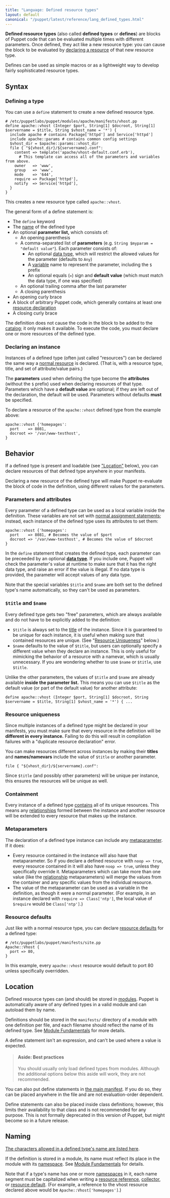 ```yaml
---
title: "Language: Defined resource types"
layout: default
canonical: "/puppet/latest/reference/lang_defined_types.html"
---
```


[literal_types]: ./lang_data_type.html
[sitedotpp]: ./dirs_manifest.html
[namespaces]: ./lang_namespaces.html
[collector]: ./lang_collectors.html
[resource]: ./lang_resources.html
[naming]: ./lang_reserved.html#classes-and-defined-types
[resource_namevar]: ./lang_resources.html#namenamevar
[relationships]: ./lang_relationships.html
[resource_title]: ./lang_resources.html#title
[metaparameters]: ./lang_resources.html#metaparameters
[modules]: ./modules_fundamentals.html
[resource_defaults]: ./lang_defaults.html
[classes]: ./lang_classes.html
[variable_assignment]: ./lang_variables.html#assignment
[variable]: ./lang_variables.html
[references_namespaced]: ./lang_data_resource_reference.html
[attributes]: ./lang_resources.html#attributes
[title]: ./lang_resources.html#title
[contains]: ./lang_containment.html
[catalog]: ./lang_summary.html#compilation-and-catalogs

**Defined resource types** (also called **defined types** or **defines**) are blocks of Puppet code that can be evaluated multiple times with different parameters. Once defined, they act like a new resource type: you can cause the block to be evaluated by [declaring a resource][resource] of that new resource type.

Defines can be used as simple macros or as a lightweight way to develop fairly sophisticated resource types.

## Syntax


### Defining a type

You can use a `define` statement to create a new defined resource type.

``` puppet
# /etc/puppetlabs/puppet/modules/apache/manifests/vhost.pp
define apache::vhost (Integer $port, String[1] $docroot, String[1] $servername = $title, String $vhost_name = '*') {
  include apache # contains Package['httpd'] and Service['httpd']
  include apache::params # contains common config settings
  $vhost_dir = $apache::params::vhost_dir
  file { "${vhost_dir}/${servername}.conf":
    content => template('apache/vhost-default.conf.erb'),
      # This template can access all of the parameters and variables from above.
    owner   => 'www',
    group   => 'www',
    mode    => '644',
    require => Package['httpd'],
    notify  => Service['httpd'],
  }
}
```

This creates a new resource type called `apache::vhost`.

The general form of a define statement is:

* The `define` keyword
* The [name][naming] of the defined type
* An optional **parameter list,** which consists of:
    * An opening parenthesis
    * A comma-separated list of **parameters** (e.g. `String $myparam = "default value"`). Each parameter consists of:
        * An optional [data type][literal_types], which will restrict the allowed values for the parameter (defaults to `Any`)
        * A [variable][] name to represent the parameter, including the `$` prefix
        * An optional equals (`=`) sign and **default value** (which must match the data type, if one was specified)
    * An optional trailing comma after the last parameter
    * A closing parenthesis
* An opening curly brace
* A block of arbitrary Puppet code, which generally contains at least one [resource declaration][resource]
* A closing curly brace

The definition does not cause the code in the block to be added to the [catalog][]; it only makes it available. To execute the code, you must declare one or more resources of the defined type.

### Declaring an instance

Instances of a defined type (often just called "resources") can be declared the same way a [normal resource][resource] is declared. (That is, with a resource type, title, and set of attribute/value pairs.)

The **parameters** used when defining the type become the **attributes** (without the `$` prefix) used when declaring resources of that type. Parameters which have a **default value** are optional; if they are left out of the declaration, the default will be used. Parameters without defaults **must** be specified.

To declare a resource of the `apache::vhost` defined type from the example above:

``` puppet
apache::vhost {'homepages':
  port    => 8081,
  docroot => '/var/www-testhost',
}
```

## Behavior


If a defined type is present and loadable (see ["Location"](#location) below), you can declare resources of that defined type anywhere in your manifests.

Declaring a new resource of the defined type will make Puppet re-evaluate the block of code in the definition, using different values for the parameters.

### Parameters and attributes

Every parameter of a defined type can be used as a local variable inside the definition. These variables are not set with [normal assignment statements][variable_assignment]; instead, each instance of the defined type uses its attributes to set them:

``` puppet
apache::vhost {'homepages':
  port    => 8081, # Becomes the value of $port
  docroot => '/var/www-testhost', # Becomes the value of $docroot
}
```

In the `define` statement that creates the defined type, each parameter can be preceeded by an optional [**data type**][literal_types]. If you include one, Puppet will check the parameter's value at runtime to make sure that it has the right data type, and raise an error if the value is illegal. If no data type is provided, the parameter will accept values of any data type.

Note that the special variables `$title` and `$name` are both set to the defined type's name automatically, so they can't be used as parameters.

### `$title` and `$name`

Every defined type gets two "free" parameters, which are always available and do not have to be explicitly added to the definition:

* `$title` is always set to the [title][] of the instance. Since it is guaranteed to be unique for each instance, it is useful when making sure that contained resources are unique. (See "[Resource Uniqueness](#resource-uniqueness)" below.)
* `$name` defaults to the value of `$title`, but users can optionally specify a different value when they declare an instance. This is only useful for mimicking the behavior of a resource with a namevar, which is usually unnecessary. If you are wondering whether to use `$name` or `$title`, use `$title`.

Unlike the other parameters, the values of `$title` and `$name` are already available **inside the parameter list.** This means you can use `$title` as the default value (or part of the default value) for another attribute:

``` puppet
define apache::vhost (Integer $port, String[1] $docroot, String $servername = $title, String[1] $vhost_name = '*') { ...
```

### Resource uniqueness

Since multiple instances of a defined type might be declared in your manifests, you must make sure that every resource in the definition will be **different in every instance.** Failing to do this will result in compilation failures with a "duplicate resource declaration" error.

You can make resources different across instances by making their **titles** and **names/namevars** include the value of `$title` or another parameter.

``` puppet
file { "${vhost_dir}/${servername}.conf":
```

Since `$title` (and possibly other parameters) will be unique per instance, this ensures the resources will be unique as well.

### Containment

Every instance of a defined type [contains][] all of its unique resources. This means any [relationships][] formed between the instance and another resource will be extended to every resource that makes up the instance.

### Metaparameters

The declaration of a defined type instance can include any [metaparameter][metaparameters]. If it does:

* Every resource contained in the instance will also have that metaparameter. So if you declare a defined resource with `noop => true`, every resource contained in it will also have `noop => true`, unless they specifically override it. Metaparameters which can take more than one value (like the [relationship][relationships] metaparameters) will merge the values from the container and any specific values from the individual resource.
* The value of the metaparameter can be used as a variable in the definition, as though it were a normal parameter. (For example, in an instance declared with `require => Class['ntp']`, the local value of `$require` would be `Class['ntp']`.)

### Resource defaults

Just like with a normal resource type, you can declare [resource defaults][resource_defaults] for a defined type:

``` puppet
# /etc/puppetlabs/puppet/manifests/site.pp
Apache::Vhost {
  port => 80,
}
```

In this example, every `apache::vhost` resource would default to port 80 unless specifically overridden.

## Location

Defined resource types can (and should) be stored in [modules][]. Puppet is automatically aware of any defined types in a valid module and can autoload them by name.

Definitions should be stored in the `manifests/` directory of a module with one definition per file, and each filename should reflect the name of its defined type. See [Module Fundamentals][modules] for more details.

A define statement isn't an expression, and can't be used where a value is expected.

> #### Aside: Best practices
>
> You should usually only load defined types from modules. Although the additional options below this aside will work, they are not recommended.

You can also put define statements in [the main manifest][sitedotpp]. If you do so, they can be placed anywhere in the file and are not evaluation-order dependent.

Define statements can also be placed inside class definitions; however, this limits their availability to that class and is not recommended for any purpose. This is not formally deprecated in this version of Puppet, but might become so in a future release.


## Naming


[The characters allowed in a defined type's name are listed here][naming].

If the definition is stored in a module, its name must reflect its place in the module with its [namespace][namespaces]. See [Module Fundamentals][modules] for details.

Note that if a type's name has one or more [namespaces][] in it, each name segment must be capitalized when writing a [resource reference][references_namespaced], [collector][], or [resource default][resource_defaults]. (For example, a reference to the vhost resource declared above would be `Apache::Vhost['homepages']`.)
